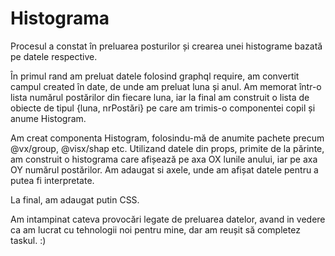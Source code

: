 # Histograma 

Procesul a constat în preluarea posturilor și crearea unei histograme bazată pe datele respective.

În primul rand am preluat datele folosind graphql require, am convertit campul created în date, de unde am preluat luna și anul. Am memorat într-o lista numărul postărilor din fiecare luna, iar la final am construit o lista de obiecte de tipul {luna, nrPostări} pe care am trimis-o componentei copil și anume Histogram.

Am creat componenta Histogram, folosindu-mă de anumite pachete precum @vx/group, @visx/shap etc. Utilizand datele din props, primite de la părinte, am construit o histograma care afișează pe axa OX lunile anului, iar pe axa OY numărul postărilor. Am adaugat si axele, unde am afișat datele pentru a putea fi interpretate.

La final, am adaugat putin CSS.

Am intampinat cateva provocări legate de preluarea datelor, avand in vedere ca am lucrat cu tehnologii noi pentru mine, dar am reușit să completez taskul. :)

